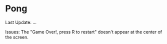 # Pong

Last Update:
...

Issues:
The "Game Over!, press R to restart" doesn't appear at the center of the screen.